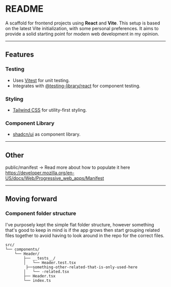 # README

A scaffold for frontend projects using **React** and **Vite**. This setup is based on the latest Vite initialization, with some personal preferences. It aims to provide a solid starting point for modern web development in my opinion.

---

## Features

### Testing

- Uses [Vitest](https://vitest.dev/) for unit testing.
- Integrates with [@testing-library/react](https://testing-library.com/docs/react-testing-library/intro/) for component testing.

### Styling

- [Tailwind CSS](https://tailwindcss.com/) for utility-first styling.

### Component Library

- [shadcn/ui](https://ui.shadcn.com/) as component library.

---

## Other
public/manifest -> Read more about how to populate it here https://developer.mozilla.org/en-US/docs/Web/Progressive_web_apps/Manifest

---

## Moving forward

### Component folder structure

I've purposely kept the simple flat folder structure, however something that's good to keep in mind is if the app grows then start grouping related files together to avoid having to look around in the repo for the correct files.

```text
src/
└── components/
    └── Header/
        ├── __tests__/
        │   └── Header.test.tsx
         ├──something-other-related-that-is-only-used-here
        │   └── -related.tsx
        ├── Header.tsx
        └── index.ts
```


